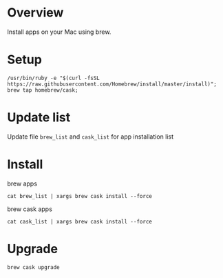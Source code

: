 # Overview
Install apps on your Mac using brew.

# Setup 
```
/usr/bin/ruby -e "$(curl -fsSL https://raw.githubusercontent.com/Homebrew/install/master/install)";
brew tap homebrew/cask;
```

# Update list
Update file `brew_list` and `cask_list` for app installation list


# Install

brew apps
```
cat brew_list | xargs brew cask install --force
```

brew cask apps
```
cat cask_list | xargs brew cask install --force
```

# Upgrade
```
brew cask upgrade
```

